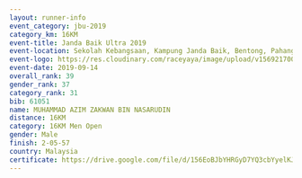 ```yaml
---
layout: runner-info 
event_category: jbu-2019 
category_km: 16KM 
event-title: Janda Baik Ultra 2019 
event-location: Sekolah Kebangsaan, Kampung Janda Baik, Bentong, Pahang, Malaysia 
event-logo: https://res.cloudinary.com/raceyaya/image/upload/v1569217009/logo/janda-baik_vch1pc.jpg 
event-date: 2019-09-14
overall_rank: 39
gender_rank: 37
category_rank: 31
bib: 61051
name: MUHAMMAD AZIM ZAKWAN BIN NASARUDIN
distance: 16KM
category: 16KM Men Open
gender: Male
finish: 2-05-57
country: Malaysia
certificate: https://drive.google.com/file/d/156EoBJbYHRGyD7YQ3cbYyelKJa4w1Uzy/view?usp=sharing
---
```

